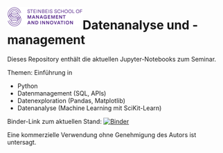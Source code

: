 <img style="float:left;" src="images/smi-logo.png"/> <h1>Datenanalyse und -management </h1>

Dieses Repository enthält die aktuellen Jupyter-Notebooks zum Seminar.

Themen: Einführung in 
- Python
- Datenmanagement (SQL, APIs)
- Datenexploration (Pandas, Matplotlib)
- Datenanalyse (Machine Learning mit SciKit-Learn)

Binder-Link zum aktuellen Stand: [![Binder](https://mybinder.org/badge_logo.svg)](https://mybinder.org/v2/gh/mesa-ai/smi-datenanalyse-ba/master)

Eine kommerzielle Verwendung ohne Genehmigung des Autors ist untersagt.
